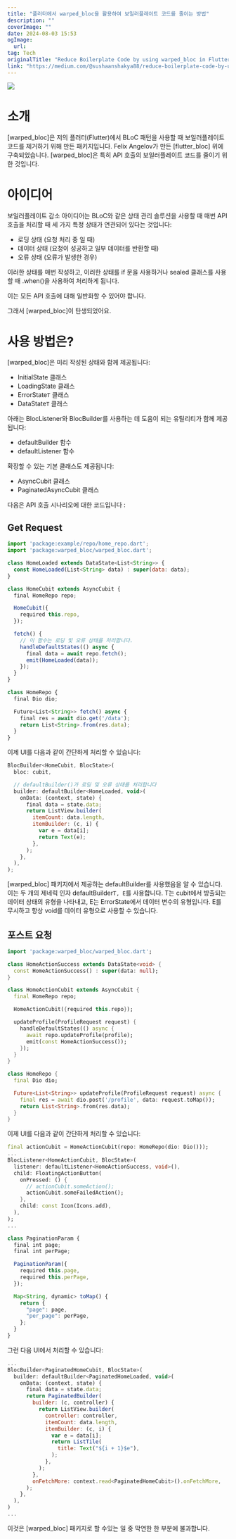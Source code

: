 ```yaml
---
title: "플러터에서 warped_bloc을 활용하여 보일러플레이트 코드를 줄이는 방법"
description: ""
coverImage: ""
date: 2024-08-03 15:53
ogImage: 
  url: 
tag: Tech
originalTitle: "Reduce Boilerplate Code by using warped_bloc in Flutter"
link: "https://medium.com/@sushaanshakya88/reduce-boilerplate-code-by-using-warped-bloc-in-flutter-9ae76c2d1f1b"
---
```




<img src="/assets/img/ReduceBoilerplateCodebyusingwarped_blocinFlutter_0.png" />

# 소개

[warped_bloc]은 저의 플러터(Flutter)에서 BLoC 패턴을 사용할 때 보일러플레이트 코드를 제거하기 위해 만든 패키지입니다. Felix Angelov가 만든 [flutter_bloc] 위에 구축되었습니다. [warped_bloc]은 특히 API 호출의 보일러플레이트 코드를 줄이기 위한 것입니다.

# 아이디어

<div class="content-ad"></div>

보일러플레이트 감소 아이디어는 BLoC와 같은 상태 관리 솔루션을 사용할 때 매번 API 호출을 처리할 때 세 가지 특정 상태가 연관되어 있다는 것입니다:

- 로딩 상태 (요청 처리 중 일 때)
- 데이터 상태 (요청이 성공하고 일부 데이터를 반환할 때)
- 오류 상태 (오류가 발생한 경우)

이러한 상태를 매번 작성하고, 이러한 상태를 if 문을 사용하거나 sealed 클래스를 사용할 때 .when()을 사용하여 처리하게 됩니다.

이는 모든 API 호출에 대해 일반화할 수 있어야 합니다.

<div class="content-ad"></div>

그래서 [warped_bloc]이 탄생되었어요.

# 사용 방법은?

[warped_bloc]은 미리 작성된 상태와 함께 제공됩니다:

- InitialState 클래스
- LoadingState 클래스
- ErrorState`T` 클래스
- DataState`T` 클래스

<div class="content-ad"></div>

아래는 BlocListener와 BlocBuilder를 사용하는 데 도움이 되는 유틸리티가 함께 제공됩니다:

- defaultBuilder 함수
- defaultListener 함수

확장할 수 있는 기본 클래스도 제공됩니다:

- AsyncCubit 클래스
- PaginatedAsyncCubit 클래스

<div class="content-ad"></div>

다음은 API 호출 시나리오에 대한 코드입니다 :

## Get Request

```js
import 'package:example/repo/home_repo.dart';
import 'package:warped_bloc/warped_bloc.dart';

class HomeLoaded extends DataState<List<String>> {
  const HomeLoaded(List<String> data) : super(data: data);
}

class HomeCubit extends AsyncCubit {
  final HomeRepo repo;

  HomeCubit({
    required this.repo,
  });

  fetch() {
    // 이 함수는 로딩 및 오류 상태를 처리합니다.
    handleDefaultStates(() async {
      final data = await repo.fetch();
      emit(HomeLoaded(data));
    });
  }
}
```

```js
class HomeRepo {
  final Dio dio;

  Future<List<String>> fetch() async {
    final res = await dio.get('/data');
    return List<String>.from(res.data);
  }
}
```

<div class="content-ad"></div>

이제 UI를 다음과 같이 간단하게 처리할 수 있습니다:

```js
BlocBuilder<HomeCubit, BlocState>(
  bloc: cubit,

  // defaultBuilder()가 로딩 및 오류 상태를 처리합니다
  builder: defaultBuilder<HomeLoaded, void>(
    onData: (context, state) {
      final data = state.data;
      return ListView.builder(
        itemCount: data.length,
        itemBuilder: (c, i) {
          var e = data[i];
          return Text(e);
        },
      );
    },
  ),
);
```

[warped_bloc] 패키지에서 제공하는 defaultBuilder를 사용했음을 알 수 있습니다. 이는 두 개의 제네릭 인자 defaultBuilder`T, E`를 사용합니다. T는 cubit에서 방출되는 데이터 상태의 유형을 나타내고, E는 ErrorState에서 데이터 변수의 유형입니다. E를 무시하고 항상 void를 데이터 유형으로 사용할 수 있습니다.

## 포스트 요청

<div class="content-ad"></div>

```dart
import 'package:warped_bloc/warped_bloc.dart';

class HomeActionSuccess extends DataState<void> {
  const HomeActionSuccess() : super(data: null);
}

class HomeActionCubit extends AsyncCubit {
  final HomeRepo repo;

  HomeActionCubit({required this.repo});

  updateProfile(ProfileRequest request) {
    handleDefaultStates(() async {
      await repo.updateProfile(profile);
      emit(const HomeActionSuccess());
    });
  }
}
```

```dart
class HomeRepo {
  final Dio dio;

  Future<List<String>> updateProfile(ProfileRequest request) async {
    final res = await dio.post('/profile', data: request.toMap());
    return List<String>.from(res.data);
  }
}
```

이제 UI를 다음과 같이 간단하게 처리할 수 있습니다:

```dart
final actionCubit = HomeActionCubit(repo: HomeRepo(dio: Dio()));
...
BlocListener<HomeActionCubit, BlocState>(
  listener: defaultListener<HomeActionSuccess, void>(),
  child: FloatingActionButton(
    onPressed: () {
      // actionCubit.someAction();
      actionCubit.someFailedAction();
    },
    child: const Icon(Icons.add),
  ),
);
...
```

<div class="content-ad"></div>

```js
class PaginationParam {
  final int page;
  final int perPage;

  PaginationParam({
    required this.page,
    required this.perPage,
  });

  Map<String, dynamic> toMap() {
    return {
      "page": page,
      "per_page": perPage,
    };
  }
}
```

그런 다음 UI에서 처리할 수 있습니다:

```js
...
BlocBuilder<PaginatedHomeCubit, BlocState>(
  builder: defaultBuilder<PaginatedHomeLoaded, void>(
    onData: (context, state) {
      final data = state.data;
      return PaginatedBuilder(
        builder: (c, controller) {
          return ListView.builder(
            controller: controller,
            itemCount: data.length,
            itemBuilder: (c, i) {
              var e = data[i];
              return ListTile(
                title: Text("${i + 1}$e"),
              );
            },
          );
        },
        onFetchMore: context.read<PaginatedHomeCubit>().onFetchMore,
      );
    },
  ),
)
...
```

이것은 [warped_bloc] 패키지로 할 수있는 일 중 막연한 한 부분에 불과합니다.
